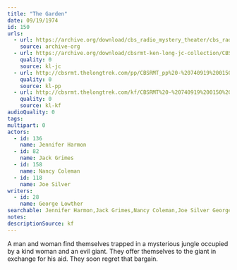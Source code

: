 ```yaml
---
title: "The Garden"
date: 09/19/1974
id: 150
urls: 
  - url: https://archive.org/download/cbs_radio_mystery_theater/cbs_radio_mystery_theater-0101-0150.zip/cbs_radio_mystery_theater-0101-0150%2Fcbsrmt_0150_the_garden.mp3
    source: archive-org
  - url: https://archive.org/download/cbsrmt-ken-long-jc-collection/CBSRMT - 740919 0150 The Garden vbr -outro bm_jc.mp3
    quality: 0
    source: kl-jc
  - url: http://cbsrmt.thelongtrek.com/pp/CBSRMT_pp%20-%20740919%200150%20The%20Garden.mp3
    quality: 0
    source: kl-pp
  - url: http://cbsrmt.thelongtrek.com/kf/CBSRMT%20-%20740919%200150%20The%20Garden_kf.mp3
    quality: 0
    source: kl-kf
audioQuality: 0
tags: 
multipart: 0
actors:  
  - id: 136
    name: Jennifer Harmon  
  - id: 82
    name: Jack Grimes  
  - id: 158
    name: Nancy Coleman  
  - id: 118
    name: Joe Silver
writers:  
  - id: 28
    name: George Lowther
searchable: Jennifer Harmon,Jack Grimes,Nancy Coleman,Joe Silver George Lowther
notes: 
descriptionSource: kf
---
```

A man and woman find themselves trapped in a mysterious jungle occupied by a kind woman and an evil giant. They offer themselves to the giant in exchange for his aid. They soon regret that bargain.